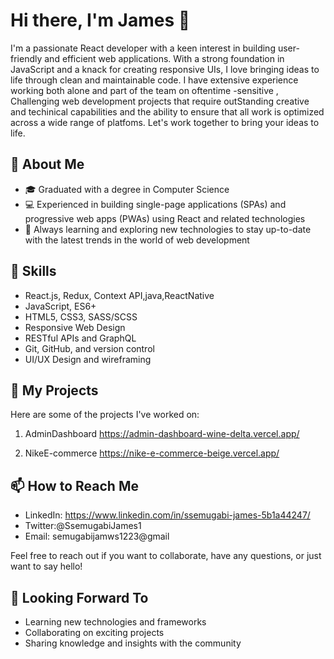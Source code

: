 # Hi there, I'm James 👋

I'm a passionate React developer with a keen interest in building user-friendly and efficient web applications. With a strong foundation in JavaScript and a knack for creating responsive UIs, I love bringing ideas to life through clean and maintainable code. I have extensive experience working both alone  and part of the team on oftentime -sensitive , Challenging web development projects that require outStanding  creative and techinical  capabilities and the ability to ensure that all work is optimized across a wide range of platfoms. Let's work together to bring your ideas to life.

## 🚀 About Me

- 🎓 Graduated with a degree in Computer Science
- 💻 Experienced in building single-page applications (SPAs) and progressive web apps (PWAs) using React and related technologies
- 🌱 Always learning and exploring new technologies to stay up-to-date with the latest trends in the world of web development

## 🔧 Skills

- React.js, Redux, Context API,java,ReactNative 
- JavaScript, ES6+
- HTML5, CSS3, SASS/SCSS
- Responsive Web Design
- RESTful APIs and GraphQL
- Git, GitHub, and version control
- UI/UX Design and wireframing

## 🔭 My Projects

Here are some of the projects I've worked on:

1. AdminDashboard https://admin-dashboard-wine-delta.vercel.app/

2. NikeE-commerce https://nike-e-commerce-beige.vercel.app/

## 📫 How to Reach Me

- LinkedIn: https://www.linkedin.com/in/ssemugabi-james-5b1a44247/
- Twitter:@SsemugabiJames1
- Email: semugabijamws1223@gmail

Feel free to reach out if you want to collaborate, have any questions, or just want to say hello!

## 🌱 Looking Forward To

- Learning new technologies and frameworks
- Collaborating on exciting projects
- Sharing knowledge and insights with the community















<!--
**ssemugabijames/ssemugabijames** is a ✨ _special_ ✨ repository because its `README.md` (this file) appears on your GitHub profile.

Here are some ideas to get you started:

- 🔭 I’m currently working on ...
- 🌱 I’m currently learning ...
- 👯 I’m looking to collaborate on ...
- 🤔 I’m looking for help with ...
- 💬 Ask me about ...
- 📫 How to reach me: ...
- 😄 Pronouns: ...
- ⚡ Fun fact: ...
-->
